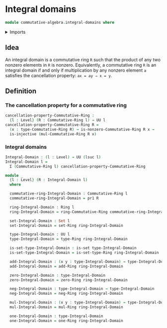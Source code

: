 # Integral domains

```agda
module commutative-algebra.integral-domains where
```

<details><summary>Imports</summary>
```agda
open import foundation.dependent-pair-types
open import foundation.injective-maps
open import foundation.sets
open import foundation.universe-levels
open import commutative-algebra.commutative-rings
open import group-theory.abelian-groups
open import ring-theory.rings
```
</details>

## Idea

An integral domain is a commutative ring `R` such that the product of any two nonzero elements in `R` is nonzero. Equivalently, a commutative ring `R` is an integral domain if and only if multiplication by any nonzero element `a` satisfies the cancellation property: `ax = ay ⇒ x = y`.

## Definition

### The cancellation property for a commutative ring

```agda
cancellation-property-Commutative-Ring :
  {l : Level} (R : Commutative-Ring l) → UU l
cancellation-property-Commutative-Ring R =
  (x : type-Commutative-Ring R) → is-nonzero-Commutative-Ring R x →
  is-injective (mul-Commutative-Ring R x)
```

### Integral domains

```agda
Integral-Domain : (l : Level) → UU (lsuc l)
Integral-Domain l =
  Σ (Commutative-Ring l) cancellation-property-Commutative-Ring

module _
  {l : Level} (R : Integral-Domain l)
  where

  commutative-ring-Integral-Domain : Commutative-Ring l
  commutative-ring-Integral-Domain = pr1 R

  ring-Integral-Domain : Ring l
  ring-Integral-Domain = ring-Commutative-Ring commutative-ring-Integral-Domain

  set-Integral-Domain : Set l
  set-Integral-Domain = set-Ring ring-Integral-Domain

  type-Integral-Domain : UU l
  type-Integral-Domain = type-Ring ring-Integral-Domain

  is-set-type-Integral-Domain : is-set type-Integral-Domain
  is-set-type-Integral-Domain = is-set-type-Ring ring-Integral-Domain

  add-Integral-Domain : (x y : type-Integral-Domain) → type-Integral-Domain
  add-Integral-Domain = add-Ring ring-Integral-Domain

  zero-Integral-Domain : type-Integral-Domain
  zero-Integral-Domain = zero-Ring ring-Integral-Domain

  neg-Integral-Domain : type-Integral-Domain → type-Integral-Domain
  neg-Integral-Domain = neg-Ring ring-Integral-Domain

  mul-Integral-Domain : (x y : type-Integral-Domain) → type-Integral-Domain
  mul-Integral-Domain = mul-Ring ring-Integral-Domain

  one-Integral-Domain : type-Integral-Domain
  one-Integral-Domain = one-Ring ring-Integral-Domain
```
